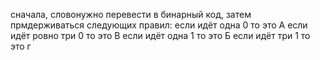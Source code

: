 сначала, словонужно перевести в бинарный код, затем прмдерживаться следующих правил:
если идёт одна 0 то это А
если идёт ровно три 0 то это В
если идёт одна 1 то это Б
если идёт три 1 то это г

